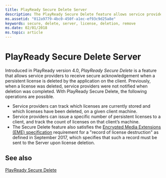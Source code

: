 ```yaml
---
title: PlayReady Secure Delete Server
description: The PlayReady Secure Delete feature allows service providers to receive secure acknowledgement when a persistent license is deleted by the app on the Client.
ms.assetid: "012a9779-4bc0-450f-a1ec-ef93c9d25a8e"
keywords: secure, delete, server, license, deletion, remove
ms.date: 02/01/2018
ms.topic: article
---
```



# PlayReady Secure Delete Server

Introduced in PlayReady version 4.0, *PlayReady Secure Delete* is a feature that allows service providers to receive secure acknowledgement when a persistent license is deleted by the application on the client. Previously, when a license was deleted, service providers were not notified when deletion was completed. With PlayReady Secure Delete, the following operations are possible.

* Service providers can track which licenses are currently stored and which licenses have been deleted, on a given client machine.
* Service providers can issue a specific number of persistent licenses to a client, and track the count of licenses on that client’s machine.
* The Secure Delete feature also satisfies the [Encrypted Media Extensions (EME) specification](http://www.w3.org/TR/encrypted-media/) requirement for a "record of license destruction" as defined in September 2017, which specifies that such a record must be sent to the Server upon license deletion.



## See also

[PlayReady Secure Delete](../Features/secure-delete-pk.md)
